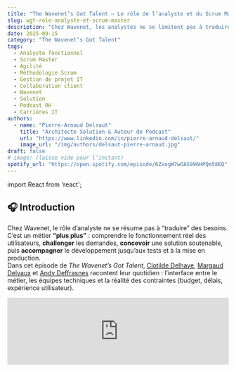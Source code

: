 ```yaml
---
title: "The Wavenet’s Got Talent – Le rôle de l’analyste et du Scrum Master"
slug: wgt-role-analyste-et-scrum-master
description: "Chez Wavenet, les analystes ne se limitent pas à traduire des besoins : ils conçoivent, challengent, orchestrent et testent. Clotilde, Margaud et Andy racontent leur quotidien d’“analystes plus plus”."
date: 2025-09-15
category: "The Wavenet’s Got Talent"
tags:
  - Analyste fonctionnel
  - Scrum Master
  - Agilité
  - Méthodologie Scrum
  - Gestion de projet IT
  - Collaboration client
  - Wavenet
  - Solution
  - Podcast RH
  - Carrières IT
authors:
  - name: "Pierre-Arnaud Delsaut"
    title: "Architecte Solution & Auteur de Podcast"
    url: "https://www.linkedin.com/in/pierre-arnaud-delsaut/"
    image_url: "/img/authors/delsaut-pierre-arnaud.jpg"
draft: false
# image: (laisse vide pour l’instant)
spotify_url: "https://open.spotify.com/episode/6ZxogW7wOAS996HPQm58EQ"
---
```


import React from 'react';

## 🎧 Introduction

Chez Wavenet, le rôle d’analyste ne se résume pas à “traduire” des besoins. C’est un métier **“plus plus”** : comprendre le fonctionnement réel des utilisateurs, **challenger** les demandes, **concevoir** une solution soutenable, puis **accompagner** le développement jusqu’aux tests et à la mise en production.  
Dans cet épisode de *The Wavenet’s Got Talent*, [Clotilde Delhaye](https://www.linkedin.com/in/delhaye-clotilde-50b9a1210/), [Margaud Delvaux](https://www.linkedin.com/in/margaud-delvaux-7661a6118/) et [Andy Deffrasnes](https://www.linkedin.com/in/andy-deffrasnes-21920615/) racontent leur quotidien : l’interface entre le métier, les équipes techniques et la réalité des contraintes (budget, délais, expérience utilisateur).

<iframe
  data-testid="embed-iframe"
  style={{ borderRadius: 12 }}
  src="https://open.spotify.com/embed/episode/6ZxogW7wOAS996HPQm58EQ?utm_source=generator"
  width="100%"
  height="152"
  frameBorder="0"
  allow="autoplay; clipboard-write; encrypted-media; fullscreen; picture-in-picture"
  loading="lazy"
/>

> Andy : « Les analystes ne sont pas que des traducteurs ; ils **inventent** aussi la solution qui répondra vraiment au besoin. »

---

## 💡 Les analystes “plus plus” chez Wavenet

À rebours du cliché de “l’analyste rédacteur de specs”, Wavenet revendique un profil **hybride**. Les analystes portent fréquemment une **double casquette** : **Analyste fonctionnel·le** et **Scrum Master**. Cela change tout : ils/elles restent **au contact du terrain** tout au long du projet, veillent à la **fluidité des échanges**, à l’**absence de blocages** et à la **cohérence du produit**.

- **Clotilde** (analyste, passée par un stage chez Wavenet) a élargi son rôle au **recrutement**, signe que l’analyste est aussi un **connecteur** d’équipes.  
- **Margaud** (parcours initial en marketing et gestion de projets digitaux) incarne la capacité du métier à **valoriser des compétences transverses** : écoute, synthèse, sens du concret.  
- **Andy** (chef de projet) confirme l’ADN “plus plus” : au quotidien, l’analyste est **l’intermédiaire** entre le besoin exprimé et la solution implémentée, et **orchestre** les interactions avec devs, designers, architectes et client.

> Clotilde : « Notre objectif, c’est que l’utilisateur final vive **l’expérience la plus agréable** possible. »  
> Margaud : « On est souvent **en première ligne** avec le métier pour **comprendre** et **définir** ce qui doit entrer dans l’application. »

**En pratique**, cet élargissement de périmètre rend l’analyste **acteur de bout en bout** : cadrage, ateliers, wireframes/use cases, spécifications, refinements, réponses aux questions techniques, **tests** et **validation** des livrables. Loin d’un rôle ponctuel, c’est un **fil rouge** qui sécurise **sens** (le “pourquoi”), **forme** (le “quoi”) et **réalisation** (le “comment”).

---

## 🧩 De la traduction du besoin à la conception de solution

Le rôle d’un analyste, c’est d’abord **écouter**, **comprendre**, puis **traduire** les besoins exprimés par le client en spécifications exploitables par les équipes techniques — sans jamais perdre la **vision produit**.

> « On essaie un maximum de réfléchir avant de dire oui à tout… Notre rôle, c’est de **recentrer la discussion** sur l’expérience utilisateur. »

L’analyste chez Wavenet n’est pas un simple passe-plat : c’est un **architecte de sens**, garant de la compréhension mutuelle et de la cohérence globale du projet.

---

## ⚖️ Le challenge client — besoins, solutions, coûts et arbitrages

Être analyste, c’est aussi **savoir dire non**.  
Non pas par opposition, mais pour **garantir la cohérence**, **la faisabilité** et **la valeur réelle** des solutions mises en œuvre. Chez Wavenet, le “challenge client” fait partie intégrante de la culture projet.

> Clotilde : « Le client a tendance à vouloir tout faire, tout de suite. Notre rôle, c’est de **le challenger**, de ramener la discussion à ce qui est **essentiel pour l’utilisateur final**. »

L’équilibre est subtil : il faut **questionner** sans frustrer, **recadrer** sans imposer.  
Andy le résume bien :  
> « Le client exprime souvent son besoin en termes de solutions. À nous de **le ramener au “pourquoi”** plutôt qu’au “comment”. »

Cette posture crée une **relation de confiance** fondée sur la transparence :  
> « Oui, tout est possible en informatique… mais **à quel prix et avec quels efforts** ? »

L’analyste devient alors le **gardien du sens et du périmètre**, celui qui aide le client à prioriser et à mesurer les compromis.

---

## 🤝 Collaboration au quotidien – Scrum, rituels et priorisation

Chez Wavenet, la collaboration entre les analystes, les développeurs et les chefs de projet repose sur un **cadre agile solide**, où la méthode **Scrum** structure la dynamique d’équipe.  
Chaque journée commence par le **daily meeting**, puis se poursuit avec les **refinements** et les **tests fonctionnels**.

> Margaud : « On suit la méthodologie Scrum sur la plupart de nos projets. Les rituels nous permettent de garder le cap, d’échanger en continu et d’éviter les zones d’ombre. »

L’analyste agit comme un **chef d’orchestre du sens** : il veille à ce que l’équipe garde la bonne compréhension du “pourquoi” derrière chaque fonctionnalité.  
Cette continuité jusqu’à la fin du cycle renforce la **qualité** et la **cohérence** du produit.

---

## 🕰️ Une journée dans la vie d’un analyste

Aucune journée ne se ressemble.  
Entre ateliers clients, réunions internes, tests et suivi, le quotidien s’adapte au rythme des projets et aux priorités du moment.

> Clotilde : « Je n’ai pas de journée type. Tout dépend de mes priorités : parfois, je passe la journée sur une analyse à livrer, parfois sur du support client ou du suivi de bugs. »

Chaque sprint apporte son lot de nouveaux défis, et les analystes jonglent entre plusieurs projets à la fois — un **rythme vivant** où la curiosité et la rigueur font la différence.

---

## 🎓 Parcours et profils — ingénieur·e de gestion, marketing, reconversion

Les parcours sont variés : ingénieur·e de gestion, communication, marketing, voire reconversion depuis d’autres secteurs.  
Ce qui compte avant tout, ce sont les **soft skills** : écoute, synthèse, dialogue, curiosité.

> Andy : « Ce n’est pas une question de diplôme, mais de **personnalité**. On cherche des gens curieux, capables d’apprendre vite et de dialoguer avec des clients sur des sujets très différents. »

L’aspect technique s’acquiert progressivement, au contact des architectes et des équipes, dans une logique de **co-création** continue.

---

## 🧭 Le duo analyste / chef de projet (et la casquette Scrum Master)

Le **binôme formé avec le chef de projet** est l’un des piliers du delivery chez Wavenet.  
Souvent, l’analyste est aussi **Scrum Master**, garant du rythme, du dialogue et de la cohérence.

> Andy : « Deux fois par semaine, je réunis tous les analystes pour faire le point. Mais au quotidien, ils viennent me voir pour échanger sur leurs idées, leurs blocages, leurs validations. »

Cette proximité crée une collaboration fluide et une autonomie réelle :  
> « Tant que tout va bien, les analystes sont à la barre. Nous, chefs de projet, on devient des “chefs de problèmes”. »

---

## 🚫 Peut-on se passer des analystes ? (la fausse bonne idée)

Certains se demandent : *et si le client parlait directement au développeur ?*  
L’idée paraît simple… mais conduit vite au chaos.  
L’analyste agit comme **filtre intelligent**, garant de la cohérence et de la sérénité des équipes.

> Andy : « Le client peut demander au maçon de construire un barbecue sans architecte, et il y arrivera.  
> Mais s’il veut une maison, il aura besoin d’un plan. L’analyste, c’est celui qui conçoit ce plan. »

Les analystes centralisent les demandes, éliminent les contradictions et **clarifient** les priorités pour que les développeurs puissent travailler efficacement.

---

## 🌟 Conclusion & ouverture

Le rôle d’analyste chez Wavenet, c’est bien plus qu’un métier : c’est une **posture d’écoute, de traduction et de conception**.  
Entre le client et le développeur, les analystes construisent des **ponts** et donnent vie aux idées.

> Andy : « On ne fait pas ce que le client demande, on fait ce dont il a besoin. »

Clotilde et Margaud incarnent cette vision d’un métier exigeant mais profondément humain, où la communication vaut autant que la technique.  
La qualité d’un projet repose avant tout sur **la qualité du dialogue** — et c’est ce que les analystes cultivent, jour après jour.

🎧 Pour découvrir leurs échanges complets, écoutez l’épisode  
**« Le rôle de l’analyste et du Scrum Master chez Wavenet »** sur [Spotify](https://open.spotify.com/show/1cCiAzhYTrVIsvnCTDwGV5?si=be225cb3cee14a40).  
Et si ces témoignages vous inspirent, peut-être que **le prochain analyste “plus plus” de Wavenet**, c’est vous.
